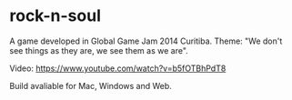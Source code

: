 # rock-n-soul
A game developed in Global Game Jam 2014 Curitiba. Theme: "We don't see things as they are, we see them as we are".

Video: https://www.youtube.com/watch?v=b5fOTBhPdT8

Build avaliable for Mac, Windows and Web.
